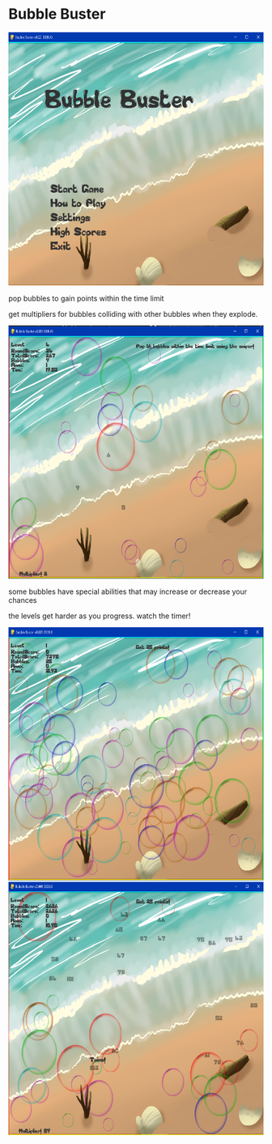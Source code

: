 # Bubble Buster

<img src="data/screenshot2.PNG" width=600 height=500/>

pop bubbles to gain points within the time limit

get multipliers for bubbles colliding with other bubbles when they explode.

<img src="data/screenshot1.PNG" width=600 height=500/>

some bubbles have special abilities that may increase or decrease your chances 

the levels get harder as you progress. watch the timer!

<img src="data/screenshot3.PNG" width=600 height=500/>

<img src="data/screenshot4.PNG" width=600 height=500/>
